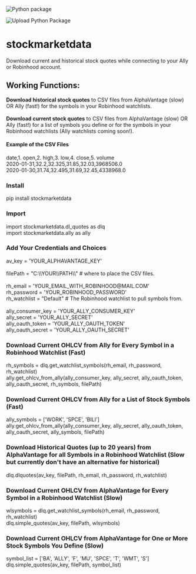 ![Python package](https://github.com/altctrlmm/stockmarketdata/workflows/Python%20package/badge.svg)

![Upload Python Package](https://github.com/altctrlmm/stockmarketdata/workflows/Upload%20Python%20Package/badge.svg)

<h1>stockmarketdata</h1>
Download current and historical stock quotes while connecting to your Ally or Robinhood account.

<h2>Working Functions:</h2>
<b>Download historical stock quotes</b> to CSV files from AlphaVantage (slow) OR Ally (fast!) for the symbols in your Robinhood watchlists.
<br/><br/>
<b>Download current stock quotes</b> to CSV files from AlphaVantage (slow) OR Ally (fast!) for a list of symbols you define or for the symbols in your Robinhood watchlists (Ally watchlists coming soon!).

<h4>Example of the CSV Files</h4>
date,1. open,2. high,3. low,4. close,5. volume<br/>
2020-01-31,32.2,32.325,31.85,32.03,3968506.0<br/>
2020-01-30,31.74,32.495,31.69,32.45,4338968.0

<h3>Install</h3>
pip install stockmarketdata

<h3>Import</h3>
import stockmarketdata.dl_quotes as dlq<br/>
import stockmarketdata.ally as ally

<h3>Add Your Credentials and Choices</h3>
av_key = 'YOUR_ALPHAVANTAGE_KEY'
<br/><br/>
filePath = "C:\\YOUR\\PATH\\"  # where to place the CSV files.
<br/><br/>
rh_email = 'YOUR_EMAIL_WITH_ROBINHOOD@MAIL.COM'<br/>
rh_password = 'YOUR_ROBINHOOD_PASSWORD'<br/>
rh_watchlist = "Default"  # The Robinhood watchlist to pull symbols from.
<br/><br/>
ally_consumer_key = 'YOUR_ALLY_CONSUMER_KEY'<br/>
ally_secret = 'YOUR_ALLY_SECRET'<br/>
ally_oauth_token = 'YOUR_ALLY_OAUTH_TOKEN'<br/>
ally_oauth_secret = 'YOUR_ALLY_OAUTH_SECRET'

<h3>Download Current OHLCV from Ally for Every Symbol in a Robinhood Watchlist (Fast)</h3>
rh_symbols = dlq.get_watchlist_symbols(rh_email, rh_password, rh_watchlist)<br/>
ally.get_ohlcv_from_ally(ally_consumer_key, ally_secret, ally_oauth_token, ally_oauth_secret, rh_symbols, filePath)

<h3>Download Current OHLCV from Ally for a List of Stock Symbols (Fast)</h3>
ally_symbols = ['WORK', 'SPCE', 'BILI']<br/>
ally.get_ohlcv_from_ally(ally_consumer_key, ally_secret, ally_oauth_token, ally_oauth_secret, ally_symbols, filePath)

<h3>Download Historical Quotes (up to 20 years) from AlphaVantage for all Symbols in a Robinhood Watchlist (Slow but currently don't have an alternative for historical)</h3>
dlq.dlquotes(av_key, filePath, rh_email, rh_password, rh_watchlist)

<h3>Download Current OHLCV from AlphaVantage for Every Symbol in a Robinhood Watchlist (Slow)</h3>
wlsymbols = dlq.get_watchlist_symbols(rh_email, rh_password, rh_watchlist)<br/>
dlq.simple_quotes(av_key, filePath, wlsymbols)

<h3>Download Current OHLCV from AlphaVantage for One or More Stock Symbols You Define (Slow)</h3>
symbol_list = ['BA', 'ALLY', 'F', 'MU', 'SPCE', 'T', 'WMT', 'S']<br/>
dlq.simple_quotes(av_key, filePath, symbol_list)
